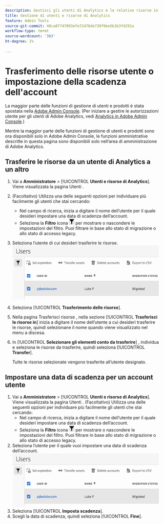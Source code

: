 ```yaml
---
description: Gestisci gli utenti di Analytics e le relative risorse in Adobe Admin Console.
title: Gestione di utenti e risorse di Analytics
feature: Admin Tools
source-git-commit: 48ca87747093efe72476de739f0ee5b1b3fd291a
workflow-type: tm+mt
source-wordcount: '363'
ht-degree: 1%

---
```



# Trasferimento delle risorse utente o impostazione della scadenza dell&#39;account

La maggior parte delle funzioni di gestione di utenti e prodotti è stata spostata nella [Adobe Admin Console](https://helpx.adobe.com/it/enterprise/using/admin-console.html). (Per iniziare a gestire le autorizzazioni utente per gli utenti di Adobe Analytics, vedi [Analytics in Adobe Admin Console](/help/admin/admin-console/home.md).)

Mentre la maggior parte delle funzioni di gestione di utenti e prodotti sono ora disponibili solo in Adobe Admin Console, le funzioni amministrative descritte in questa pagina sono disponibili solo nell’area di amministrazione di Adobe Analytics.

## Trasferire le risorse da un utente di Analytics a un altro

1. Vai a **Amministratore** > [!UICONTROL **Utenti e risorse di Analytics**].
Viene visualizzata la pagina Utenti .
1. (Facoltativo) Utilizza una delle seguenti opzioni per individuare più facilmente gli utenti che stai cercando:
   * Nel campo di ricerca, inizia a digitare il nome dell’utente per il quale desideri impostare una data di scadenza dell’account.
   * Seleziona la **Filtro** icona ![Icona Filtro](assets/filter-users-page.png) per mostrare o nascondere le impostazioni del filtro. Puoi filtrare in base allo stato di migrazione o allo stato di accesso legacy.
1. Seleziona l’utente di cui desideri trasferire le risorse.
   ![Imposta scadenza per account utente](assets/manage-user-assets.png)
1. Seleziona [!UICONTROL **Trasferimento delle risorse**].
1. Nella pagina Trasferisci risorse , nella sezione [!UICONTROL **Trasferisci le risorse in**] inizia a digitare il nome dell’utente a cui desideri trasferire le risorse, quindi selezionane il nome quando viene visualizzato nel menu a discesa.
1. In [!UICONTROL **Selezionare gli elementi conto da trasferire**] , individua e seleziona le risorse da trasferire, quindi seleziona [!UICONTROL **Transfer**].

   Tutte le risorse selezionate vengono trasferite all’utente designato.


## Impostare una data di scadenza per un account utente

1. Vai a **Amministratore** > [!UICONTROL **Utenti e risorse di Analytics**].
Viene visualizzata la pagina Utenti .
(Facoltativo) Utilizza una delle seguenti opzioni per individuare più facilmente gli utenti che stai cercando:
   * Nel campo di ricerca, inizia a digitare il nome dell’utente per il quale desideri impostare una data di scadenza dell’account.
   * Seleziona la **Filtro** icona ![Icona Filtro](assets/filter-users-page.png) per mostrare o nascondere le impostazioni del filtro. Puoi filtrare in base allo stato di migrazione o allo stato di accesso legacy.
1. Seleziona l’utente per il quale vuoi impostare una data di scadenza dell’account.
   ![Imposta scadenza per account utente](assets/manage-user-assets.png)
1. Seleziona [!UICONTROL **Imposta scadenza**].
1. Scegli la data di scadenza, quindi seleziona [!UICONTROL **Fine**].
